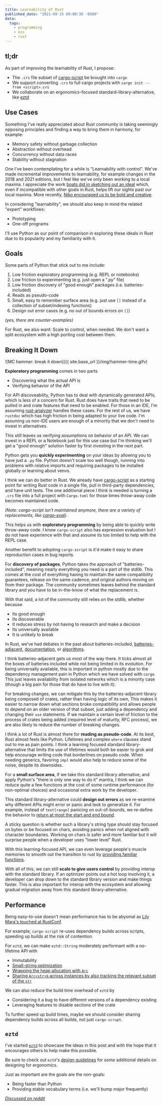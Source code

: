 ```yaml
---
title: Learnability of Rust
published_date: "2021-09-15 09:00:30 -0500"
data:
  tags:
    - programming
    - oss
    - rust
---
```


##  tl;dr

As part of improving the learnability of Rust, I propose:
- The `.crs` file subset of [cargo-script](https://github.com/DanielKeep/cargo-script) be brought into `cargo`
- We support converting `.crs` to full cargo projects with `cargo init --from <script>.crs`
- We collaborate on an ergonomics-focused standard-library-alternative, like [eztd](https://docs.rs/eztd)

## Use Cases

Something I've really appreciated about Rust community is taking seemingly opposing principles
and finding a way to bring them in harmony, for example:
- Memory safety without garbage collection
- Abstraction without overhead
- Concurrency without data races
- Stability without stagnation

One I've been contemplating for a while is "Learnability with control".  We've made incremental
improvements to learnability, for example changes in the 2018 and 2021 editions, but I feel
like we've only been working to a local maxima.  I appreciate the work
[boats did in sketching out an ideal](https://without.boats/blog/revisiting-a-smaller-rust/)
which, even if incompatible with other goals in Rust, helps lift our sights
past our local maxima.  More recently,
[Niko encouraged us to be bold and creative](https://www.youtube.com/watch?v=ylOpCXI2EMM).

In considering "learnability", we should also keep in mind the related "expert" workflows:
- Prototyping
- One-off programs

I'll use Python as our point of comparison in exploring these ideals in Rust
due to its popularity and my familiarity with it.

## Goals

Some parts of Python that stick out to me include:

1. Low friction exploratory programming (e.g. REPL or notebooks)
2. Low friction to experimenting (e.g. just open a ".py" file)
3. Low friction discovery of "good enough" packages (i.e. batteries-included)
4. Reads as pseudo-code
5. Small, easy to remember surface area (e.g. just use `[]` instead of a collection of subset/indexing functions)
6. Design out error cases (e.g. no out of bounds errors on `[]`)

*(yes, there are counter-examples)*

For Rust, we also want: Scale to control, when needed.  We don't want a split ecosystem with a high porting cost between them.

## Breaking It Down

![MC hammer: break it down]({{ site.base_url }}/img/hammer-time.gifv)

**Exploratory programming** comes in two parts
- Discovering what the actual API is
- Verifying behavior of the API

For API discoveability, Python has to deal with dynamically generated APIs,
which is less of a concern for Rust.  Rust does have traits that need to be
pulled in and crate features that need to be enabled.  For those in an IDE, I'm
assuming [rust-analyzer](https://rust-analyzer.github.io/) handles these cases.
For the rest of us, we have `rustdoc` which has high friction in being adapted to your live code.
I'm assuming us non-IDE users are enough of a minority that we don't need to invest in alternatives.

This still leaves us verifying assumptions on behavior of an API.  We can
invest in a REPL or a Notebook just for this use case but I'm thinking we'll
get a "good enough" solution faster by first investing in the next part.

Python gets you **quickly experimenting** on your ideas by allowing you to have just a `.py`
file.  Python doesn't scale too well though, running into problems with
relative imports and requiring packages to be installed globally or learning
about venvs.

I think we can do better in Rust.  We already have
[cargo-script](https://github.com/DanielKeep/cargo-script) as a starting point
for writing Rust code in a single file, pull in third-party dependencies, and
have unit tests.  The one additional piece I think is needed is turning a
`.crs` file into a full project with `Cargo.toml` for those times throw-away
code becomes maintained code.

*(Note: cargo-script isn't maintained anymore, there are a variety of
replacements, like [cargo-eval](https://github.com/reitermarkus/cargo-eval)).*

This helps us with **exploratory programming** by being able to quickly write
throw-away code.  I know `cargo-script` also has expression evaluation but I do
not have experience with that and assume its too limited to help with the REPL
case.

Another benefit to adopting `cargo-script` is it'd make it easy to share
reproduction cases in bug reports.

For **discovery of packages**, Python takes the approach of
"batteries-included", meaning nearly everything you need is a part of the
stdlib.  This comes at the cost of everything having to maintain the same
compatibility guarantees, release on the same cadence, and original authors
moving on from their package.  The community sometimes leaves behind the
standard library and you have to be in-the-know of what the replacement is.

With that said, a lot of the community still relies on the stdlib, whether because
- Its good enough
- Its discoverable
- It reduces stress by not having to research and make a decision
- Its universally available
- It is unlikely to break

In Rust, we've had debates in the past about batteries-included,
[batteries-adjacent](https://lib.rs/crates/stdx),
[documentation](https://rust-lang-nursery.github.io/rust-cookbook/),
or [algorithms](https://crates.io/crates?sort=recent-downloads).

I think batteries-adjacent gets us most of the way there.  It ticks almost all
the boxes of batteries included while not being limited in its evolution.  For
being universally available, this is important in python mostly due to the
dependency management pain in Python which we have solved with `cargo`.  This
just leaves availability from isolated networks which is a minority case
(though a big pain for those that do have to live with it).

For breaking changes, we can mitigate this by the batteries-adjacent library
being composed of crates, rather than having logic of its own,  This makes it
easier to narrow down what sections broke compatibility and allows people to
depend on an older version of that subset, just adding a dependency and
changing their `use` statements.  If we maintain a certain level of friction to
the process of crates being added (required level of maturity, RFC process), we
are also likely to reduce the number of breaking changes.

I think a lot of Rust is almost there for **reading as pseudo-code**.  At its
best, Rust almost feels like Python.  Lifetimes and complex `where` clauses
stand out to me as pain points.  I think a learning focused standard
library-alternative that limits the use of lifetimes would both be easier to
grok and help encourage writing code that borderlines on pseudo code.  When
needing generics, favoring `impl` would also help to reduce some of the noise,
despite its downsides.

For a **small surface area**, if we take this standard library alternative, and
apply Python's "there is only one way to do it" mantra, I think we can reduce
quite a few functions at the cost of some runtime performance (for non-optimal
choices) and occasional extra work by the developer.

This standard library-alternative could **design out errors** as we re-examine
why different APIs might error or panic and look to generalize it.  For
example, instead of `text[range]` panicing on out-of-bounds, we re-define the
behavior to
[return at most the start and end bound](https://github.com/epage/eztd/blob/main/crates/eztd-core/src/string/mod.rs#L666).

A sticky question is whether such a library's string type should stay focused
on bytes or be focused on chars, avoiding panics when not aligned with character
boundaries.  Working on chars is safer and more familiar but it will surprise
people when a developer uses "lower level" Rust.

With this learning-focused API, we can even leverage people's muscle memories
to smooth out the transition to rust by [providing familiar
functions](https://github.com/epage/eztd/blob/main/crates/eztd-core/src/string/mod.rs#L334).

With all of this, we can still **scale to give users control** by providing interop
with the standard library.  If an optimizer points out a hot loop involving it,
a developer can drop down to the standard library version and make things
faster.  This is also important for interop with the ecosystem and allowing
gradual migration away from this standard library-alternative.

## Performance

Being easy-to-use doesn't mean performance has to be abysmal as
[Lily Mara's touched at RustConf](https://www.youtube.com/watch?v=CV5CjUlcqsw&list=PL85XCvVPmGQgACNMZlhlRZ4zlKZG_iWH5&index=4).

For example, `cargo-script` re-uses dependency builds across scripts, speeding up builds at the risk of contention.

For `eztd`, we can make `eztd::String` moderately performant with a no-lifetime API with
- Immutability
- [Small-string optimization](https://github.com/epage/eztd/blob/main/crates/eztd-core/src/string/inline.rs)
- [Wrapping the heap allocation with `Arc`](https://github.com/epage/eztd/blob/main/crates/eztd-core/src/string/shared.rs#L8)
- [Sharing `Arc<str>`s across instances by also tracking the relevant subset of the `str`](https://github.com/epage/eztd/blob/main/crates/eztd-core/src/string/shared.rs#L9-L10)

We can also reduce the build time overhead of `eztd` by
- Considering it a bug to have different versions of a dependency existing
- Leveraging features to disable sections of the crate

To further speed up build times, maybe we should consider sharing dependency builds across all builds, not just `cargo-scrupt`.

## `eztd`

I've started [`eztd`](https://github.com/epage/eztd) to showcase the ideas in
this post and with the hope that it encourages others to help make this
possible.

Be sure to check out `eztd`'s [design
guidelines](https://github.com/epage/eztd/blob/main/CONTRIBUTING.md#design-guidelines)
for some additional details on designing for ergonomics.

Just as important are the goals are the non-goals:
- Being faster than Python
- Providing stable vocabulary terms (i.e. we'll bump major frequently)

*[Discussed on reddit](https://www.reddit.com/r/rust/comments/ppfudv/learnability_of_rust/?)*
